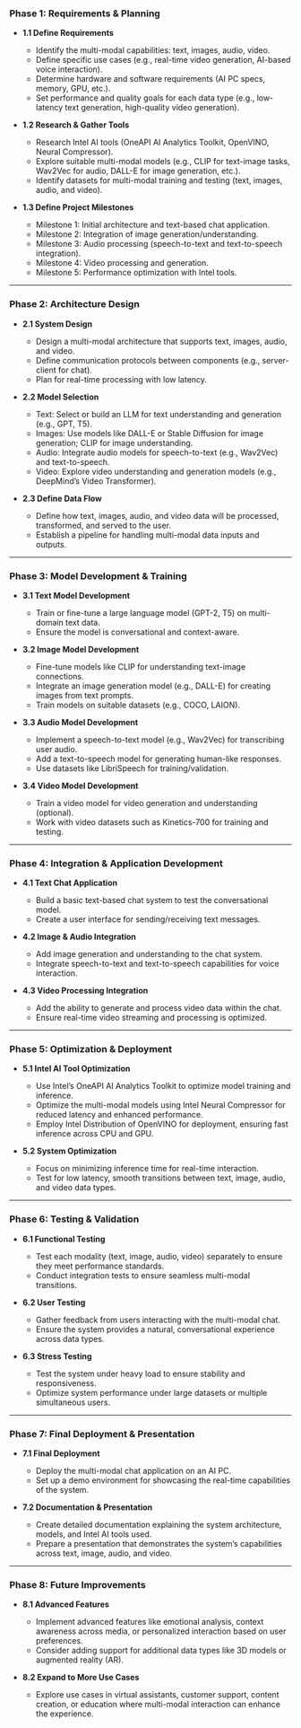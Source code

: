 ### **Phase 1: Requirements & Planning**
- **1.1 Define Requirements**
   - Identify the multi-modal capabilities: text, images, audio, video.
   - Define specific use cases (e.g., real-time video generation, AI-based voice interaction).
   - Determine hardware and software requirements (AI PC specs, memory, GPU, etc.).
   - Set performance and quality goals for each data type (e.g., low-latency text generation, high-quality video generation).
  
- **1.2 Research & Gather Tools**
   - Research Intel AI tools (OneAPI AI Analytics Toolkit, OpenVINO, Neural Compressor).
   - Explore suitable multi-modal models (e.g., CLIP for text-image tasks, Wav2Vec for audio, DALL-E for image generation, etc.).
   - Identify datasets for multi-modal training and testing (text, images, audio, and video).

- **1.3 Define Project Milestones**
   - Milestone 1: Initial architecture and text-based chat application.
   - Milestone 2: Integration of image generation/understanding.
   - Milestone 3: Audio processing (speech-to-text and text-to-speech integration).
   - Milestone 4: Video processing and generation.
   - Milestone 5: Performance optimization with Intel tools.

---

### **Phase 2: Architecture Design**
- **2.1 System Design**
   - Design a multi-modal architecture that supports text, images, audio, and video.
   - Define communication protocols between components (e.g., server-client for chat).
   - Plan for real-time processing with low latency.

- **2.2 Model Selection**
   - Text: Select or build an LLM for text understanding and generation (e.g., GPT, T5).
   - Images: Use models like DALL-E or Stable Diffusion for image generation; CLIP for image understanding.
   - Audio: Integrate audio models for speech-to-text (e.g., Wav2Vec) and text-to-speech.
   - Video: Explore video understanding and generation models (e.g., DeepMind’s Video Transformer).

- **2.3 Define Data Flow**
   - Define how text, images, audio, and video data will be processed, transformed, and served to the user.
   - Establish a pipeline for handling multi-modal data inputs and outputs.

---

### **Phase 3: Model Development & Training**
- **3.1 Text Model Development**
   - Train or fine-tune a large language model (GPT-2, T5) on multi-domain text data.
   - Ensure the model is conversational and context-aware.

- **3.2 Image Model Development**
   - Fine-tune models like CLIP for understanding text-image connections.
   - Integrate an image generation model (e.g., DALL-E) for creating images from text prompts.
   - Train models on suitable datasets (e.g., COCO, LAION).

- **3.3 Audio Model Development**
   - Implement a speech-to-text model (e.g., Wav2Vec) for transcribing user audio.
   - Add a text-to-speech model for generating human-like responses.
   - Use datasets like LibriSpeech for training/validation.

- **3.4 Video Model Development**
   - Train a video model for video generation and understanding (optional).
   - Work with video datasets such as Kinetics-700 for training and testing.

---

### **Phase 4: Integration & Application Development**
- **4.1 Text Chat Application**
   - Build a basic text-based chat system to test the conversational model.
   - Create a user interface for sending/receiving text messages.

- **4.2 Image & Audio Integration**
   - Add image generation and understanding to the chat system.
   - Integrate speech-to-text and text-to-speech capabilities for voice interaction.

- **4.3 Video Processing Integration**
   - Add the ability to generate and process video data within the chat.
   - Ensure real-time video streaming and processing is optimized.

---

### **Phase 5: Optimization & Deployment**
- **5.1 Intel AI Tool Optimization**
   - Use Intel’s OneAPI AI Analytics Toolkit to optimize model training and inference.
   - Optimize the multi-modal models using Intel Neural Compressor for reduced latency and enhanced performance.
   - Employ Intel Distribution of OpenVINO for deployment, ensuring fast inference across CPU and GPU.

- **5.2 System Optimization**
   - Focus on minimizing inference time for real-time interaction.
   - Test for low latency, smooth transitions between text, image, audio, and video data types.

---

### **Phase 6: Testing & Validation**
- **6.1 Functional Testing**
   - Test each modality (text, image, audio, video) separately to ensure they meet performance standards.
   - Conduct integration tests to ensure seamless multi-modal transitions.

- **6.2 User Testing**
   - Gather feedback from users interacting with the multi-modal chat.
   - Ensure the system provides a natural, conversational experience across data types.

- **6.3 Stress Testing**
   - Test the system under heavy load to ensure stability and responsiveness.
   - Optimize system performance under large datasets or multiple simultaneous users.

---

### **Phase 7: Final Deployment & Presentation**
- **7.1 Final Deployment**
   - Deploy the multi-modal chat application on an AI PC.
   - Set up a demo environment for showcasing the real-time capabilities of the system.

- **7.2 Documentation & Presentation**
   - Create detailed documentation explaining the system architecture, models, and Intel AI tools used.
   - Prepare a presentation that demonstrates the system’s capabilities across text, image, audio, and video.

---

### **Phase 8: Future Improvements**
- **8.1 Advanced Features**
   - Implement advanced features like emotional analysis, context awareness across media, or personalized interaction based on user preferences.
   - Consider adding support for additional data types like 3D models or augmented reality (AR).

- **8.2 Expand to More Use Cases**
   - Explore use cases in virtual assistants, customer support, content creation, or education where multi-modal interaction can enhance the experience.
